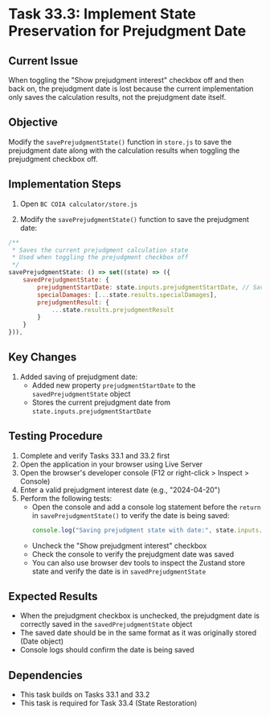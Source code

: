 # Task 33.3: Implement State Preservation for Prejudgment Date

## Current Issue

When toggling the "Show prejudgment interest" checkbox off and then back on, the prejudgment date is lost because the current implementation only saves the calculation results, not the prejudgment date itself.

## Objective

Modify the `savePrejudgmentState()` function in `store.js` to save the prejudgment date along with the calculation results when toggling the prejudgment checkbox off.

## Implementation Steps

1. Open `BC COIA calculator/store.js`

2. Modify the `savePrejudgmentState()` function to save the prejudgment date:

```javascript
/**
 * Saves the current prejudgment calculation state
 * Used when toggling the prejudgment checkbox off
 */
savePrejudgmentState: () => set((state) => ({
    savedPrejudgmentState: {
        prejudgmentStartDate: state.inputs.prejudgmentStartDate, // Save the prejudgment date
        specialDamages: [...state.results.specialDamages],
        prejudgmentResult: {
            ...state.results.prejudgmentResult
        }
    }
})),
```

## Key Changes

1. Added saving of prejudgment date:
   - Added new property `prejudgmentStartDate` to the `savedPrejudgmentState` object
   - Stores the current prejudgment date from `state.inputs.prejudgmentStartDate`

## Testing Procedure

1. Complete and verify Tasks 33.1 and 33.2 first
2. Open the application in your browser using Live Server
3. Open the browser's developer console (F12 or right-click > Inspect > Console)
4. Enter a valid prejudgment interest date (e.g., "2024-04-20")
5. Perform the following tests:
   - Open the console and add a console log statement before the `return` in `savePrejudgmentState()` to verify the date is being saved:
     ```javascript
     console.log("Saving prejudgment state with date:", state.inputs.prejudgmentStartDate);
     ```
   - Uncheck the "Show prejudgment interest" checkbox
   - Check the console to verify the prejudgment date was saved
   - You can also use browser dev tools to inspect the Zustand store state and verify the date is in `savedPrejudgmentState`

## Expected Results

- When the prejudgment checkbox is unchecked, the prejudgment date is correctly saved in the `savedPrejudgmentState` object
- The saved date should be in the same format as it was originally stored (Date object)
- Console logs should confirm the date is being saved

## Dependencies

- This task builds on Tasks 33.1 and 33.2
- This task is required for Task 33.4 (State Restoration)
